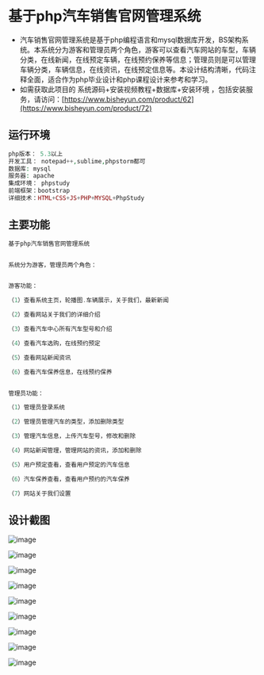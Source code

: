 # 基于php汽车销售官网管理系统
* 汽车销售官网管理系统是基于php编程语言和mysql数据库开发，BS架构系统。本系统分为游客和管理员两个角色，游客可以查看汽车网站的车型，车辆分类，在线新闻，在线预定车辆，在线预约保养等信息；管理员则是可以管理车辆分类，车辆信息，在线资讯，在线预定信息等。本设计结构清晰，代码注释全面，适合作为php毕业设计和php课程设计来参考和学习。
* 如需获取此项目的 系统源码+安装视频教程+数据库+安装环境 ，包括安装服务，请访问：[https://www.bisheyun.com/product/62](https://www.bisheyun.com/product/72)

## 运行环境
```php
php版本： 5.3以上
开发工具： notepad++,sublime,phpstorm都可
数据库: mysql
服务器: apache
集成环境： phpstudy
前端框架：bootstrap
详细技术：HTML+CSS+JS+PHP+MYSQL+PhpStudy
```

## 主要功能
```php
基于php汽车销售官网管理系统


系统分为游客，管理员两个角色：


游客功能：

（1）查看系统主页，轮播图.车辆展示，关于我们，最新新闻

（2）查看网站关于我们的详细介绍

（3）查看汽车中心所有汽车型号和介绍

（4）查看汽车选购，在线预约预定

（5）查看网站新闻资讯

（6）查看汽车保养信息，在线预约保养


管理员功能：

（1）管理员登录系统

（2）管理员管理汽车的类型，添加删除类型

（3）管理汽车信息，上传汽车型号，修改和删除

（4）网站新闻管理，管理网站的资讯，添加和删除

（5）用户预定查看，查看用户预定的汽车信息

（6）汽车保养查看，查看用户预约的汽车保养

（7）网站关于我们设置
```

## 设计截图

![image](https://github.com/user-attachments/assets/4f884142-c85a-441c-b0d4-b69de0f6a513)

![image](https://github.com/user-attachments/assets/07c9e52d-4193-4c2b-ad99-694a90f43761)

![image](https://github.com/user-attachments/assets/a23d32db-08b0-40e7-9ff3-f6d876d1b507)


![image](https://github.com/user-attachments/assets/21ffb470-de3b-40fc-a442-858d1f4ac064)

![image](https://github.com/user-attachments/assets/638e6e70-f405-4298-9b91-40d300df6622)


![image](https://github.com/user-attachments/assets/b18648b4-4305-4716-afe6-be2ffae196c7)

![image](https://github.com/user-attachments/assets/d0da4a50-a67a-4b89-ac2d-0a75e288e3ae)

![image](https://github.com/user-attachments/assets/9d4c932c-c985-4b6b-8816-9a6b29832c6b)

![image](https://github.com/user-attachments/assets/b199104b-8f13-47e8-83b2-caf58cb930bc)
